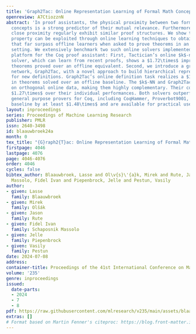 ```yaml
---
title: 'Graph2Tac: Online Representation Learning of Formal Math Concepts'
openreview: A7CtiozznN
abstract: 'In proof assistants, the physical proximity between two formal mathematical
  concepts is a strong predictor of their mutual relevance. Furthermore, lemmas with
  close proximity regularly exhibit similar proof structures. We show that this <em>locality</em>
  property can be exploited through online learning techniques to obtain solving agents
  that far surpass offline learners when asked to prove theorems in an unseen mathematical
  setting. We extensively benchmark two such online solvers implemented in the Tactician
  platform for the Coq proof assistant: First, Tactician’s online $k$-nearest neighbor
  solver, which can learn from recent proofs, shows a $1.72\times$ improvement in
  theorems proved over an offline equivalent. Second, we introduce a graph neural
  network, Graph2Tac, with a novel approach to build hierarchical representations
  for new definitions. Graph2Tac’s online definition task realizes a $1.5\times$ improvement
  in theorems solved over an offline baseline. The $k$-NN and Graph2Tac solvers rely
  on orthogonal online data, making them highly complementary. Their combination improves
  $1.27\times$ over their individual performances. Both solvers outperform all other
  general purpose provers for Coq, including CoqHammer, Proverbot9001, and a transformer
  baseline by at least $1.48\times$ and are available for practical use by end-users.'
layout: inproceedings
series: Proceedings of Machine Learning Research
publisher: PMLR
issn: 2640-3498
id: blaauwbroek24a
month: 0
tex_title: "{G}raph2{T}ac: Online Representation Learning of Formal Math Concepts"
firstpage: 4046
lastpage: 4076
page: 4046-4076
order: 4046
cycles: false
bibtex_author: Blaauwbroek, Lasse and Ol\v{s}\'{a}k, Mirek and Rute, Jason and Schaposnik
  Massolo, Fidel Ivan and Piepenbrock, Jelle and Pestun, Vasily
author:
- given: Lasse
  family: Blaauwbroek
- given: Mirek
  family: Olšák
- given: Jason
  family: Rute
- given: Fidel Ivan
  family: Schaposnik Massolo
- given: Jelle
  family: Piepenbrock
- given: Vasily
  family: Pestun
date: 2024-07-08
address:
container-title: Proceedings of the 41st International Conference on Machine Learning
volume: '235'
genre: inproceedings
issued:
  date-parts:
  - 2024
  - 7
  - 8
pdf: https://raw.githubusercontent.com/mlresearch/v235/main/assets/blaauwbroek24a/blaauwbroek24a.pdf
extras: []
# Format based on Martin Fenner's citeproc: https://blog.front-matter.io/posts/citeproc-yaml-for-bibliographies/
---
```

